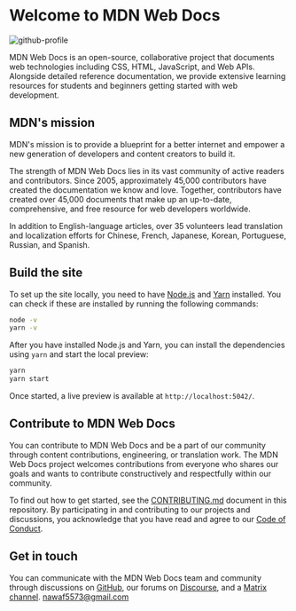 # Welcome to MDN Web Docs

![github-profile](https://user-images.githubusercontent.com/10350960/166113119-629295f6-c282-42c9-9379-af2de5ad4338.png)

MDN Web Docs is an open-source, collaborative project that documents web technologies including CSS, HTML, JavaScript, and Web APIs.
Alongside detailed reference documentation, we provide extensive learning resources for students and beginners getting started with web development.

## MDN's mission

MDN's mission is to provide a blueprint for a better internet and empower a new generation of developers and content creators to build it.

The strength of MDN Web Docs lies in its vast community of active readers and contributors.
Since 2005, approximately 45,000 contributors have created the documentation we know and love.
Together, contributors have created over 45,000 documents that make up an up-to-date, comprehensive, and free resource for web developers worldwide.

In addition to English-language articles, over 35 volunteers lead translation and localization efforts for Chinese, French, Japanese, Korean, Portuguese, Russian, and Spanish.

## Build the site

To set up the site locally, you need to have [Node.js](https://nodejs.org/) and [Yarn](https://yarnpkg.com/) installed.
You can check if these are installed by running the following commands:

```bash
node -v
yarn -v
```

After you have installed Node.js and Yarn, you can install the dependencies using `yarn` and start the local preview:

```bash
yarn
yarn start
```

Once started, a live preview is available at `http://localhost:5042/`.

## Contribute to MDN Web Docs

You can contribute to MDN Web Docs and be a part of our community through content contributions, engineering, or translation work.
The MDN Web Docs project welcomes contributions from everyone who shares our goals and wants to contribute constructively and respectfully within our community.

To find out how to get started, see the [CONTRIBUTING.md](CONTRIBUTING.md) document in this repository.
By participating in and contributing to our projects and discussions, you acknowledge that you have read and agree to our [Code of Conduct](CODE_OF_CONDUCT.md).

## Get in touch

You can communicate with the MDN Web Docs team and community through discussions on [GitHub](https://github.com/mdn/mdn-community/discussions), our forums on [Discourse](https://discourse.mozilla.org/c/mdn/236), and a [Matrix channel](https://wiki.mozilla.org/Matrix).
nawaf5573@gmail.com
